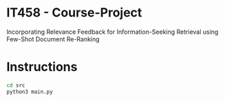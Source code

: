 # IT458 - Course-Project
Incorporating Relevance Feedback for Information-Seeking Retrieval using Few-Shot Document Re-Ranking


# Instructions

```sh
cd src
python3 main.py
```